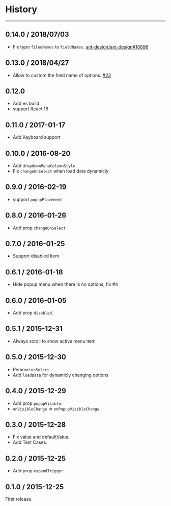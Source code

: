 # History

---

## 0.14.0 / 2018/07/03

- Fix typo `filedNames` to `fieldNames`. [ant-design/ant-design#10896](https://github.com/ant-design/ant-design/issues/10896)

## 0.13.0 / 2018/04/27

- Allow to custom the field name of options. [#23](https://github.com/react-component/cascader/pull/23)

## 0.12.0

- Add es build
- support React 16

## 0.11.0 / 2017-01-17

- Add Keyboard support

## 0.10.0 / 2016-08-20

- Add `dropdownMenuColumnStyle`
- Fix `changeOnSelect` when load data dynamicly

## 0.9.0 / 2016-02-19

- support `popupPlacement`

## 0.8.0 / 2016-01-26

- Add prop `changeOnSelect`

## 0.7.0 / 2016-01-25

- Support disabled item

## 0.6.1 / 2016-01-18

- Hide popup menu when there is no options, fix #4

## 0.6.0 / 2016-01-05

- Add prop `disabled`.

## 0.5.1 / 2015-12-31

- Always scroll to show active menu item

## 0.5.0 / 2015-12-30

- Remove `onSelect`
- Add `loadData` for dynamicly changing options

## 0.4.0 / 2015-12-29

- Add prop `popupVisible`.
- `onVisibleChange` => `onPopupVisibleChange`.

## 0.3.0 / 2015-12-28

- Fix value and defaultValue.
- Add Test Cases.

## 0.2.0 / 2015-12-25

- Add prop `expandTrigger`.

## 0.1.0 / 2015-12-25

First release.
